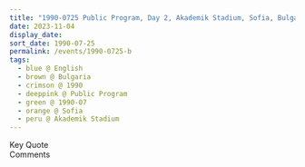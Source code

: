 ```yaml
---
title: "1990-0725 Public Program, Day 2, Akademik Stadium, Sofia, Bulgaria"
date: 2023-11-04
display_date: 
sort_date: 1990-07-25
permalink: /events/1990-0725-b
tags:
  - blue @ English
  - brown @ Bulgaria
  - crimson @ 1990
  - deeppink @ Public Program
  - green @ 1990-07
  - orange @ Sofia
  - peru @ Akademik Stadium
---
```


<wave-list>
  <list-title color="green" width="75">Key Quote</list-title>
  <list-item color="BlanchedAlmond"  width="200"></list-item>
  <list-item color="Lavender"></list-item>
  <list-item color="BlanchedAlmond"></list-item>
</wave-list>

<br>

<wave-list>
  <list-title color="green" width="75">Comments</list-title>
  <list-item color="BlanchedAlmond"  width="200"></list-item>
  <list-item color="Lavender"></list-item>
  <list-item color="BlanchedAlmond"></list-item>
</wave-list>